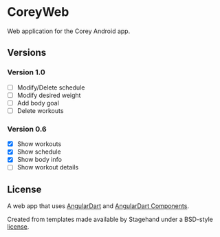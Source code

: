 # CoreyWeb

Web application for the Corey Android app. 

## Versions

### Version 1.0
- [ ] Modify/Delete schedule
- [ ] Modify desired weight
- [ ] Add body goal
- [ ] Delete workouts

### Version 0.6
- [x] Show workouts
- [x] Show schedule
- [x] Show body info
- [ ] Show workout details

## License
A web app that uses [AngularDart](https://webdev.dartlang.org/angular) and
[AngularDart Components](https://webdev.dartlang.org/components).

Created from templates made available by Stagehand under a BSD-style
[license](https://github.com/dart-lang/stagehand/blob/master/LICENSE).
